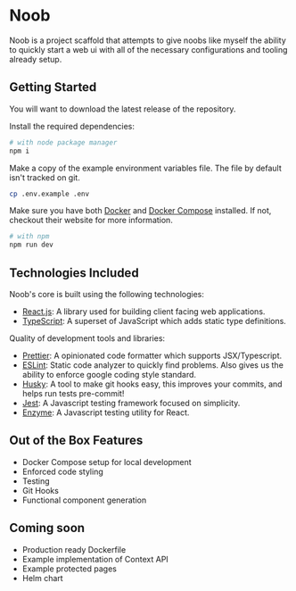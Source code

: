 # Noob

Noob is a project scaffold that attempts to give noobs like myself the ability to quickly start a web ui with all of the necessary configurations and tooling already setup.

## Getting Started

You will want to download the latest release of the repository.

Install the required dependencies:

```bash
# with node package manager
npm i
```

Make a copy of the example environment variables file. The file by default isn't tracked on git.

```bash
cp .env.example .env
```

Make sure you have both [Docker](https://www.docker.com/get-started) and [Docker Compose](https://docs.docker.com/compose/) installed. If not, checkout their website for more information.

```bash
# with npm
npm run dev
```

## Technologies Included

Noob's core is built using the following technologies:

- [React.js](https://reactjs.org/): A library used for building client facing web applications.
- [TypeScript](https://www.typescriptlang.org/): A superset of JavaScript which adds static type definitions.

Quality of development tools and libraries:

- [Prettier](https://prettier.io/): A opinionated code formatter which supports JSX/Typescript.
- [ESLint](https://eslint.org/): Static code analyzer to quickly find problems. Also gives us the ability to enforce google coding style standard.
- [Husky](https://typicode.github.io/husky/): A tool to make git hooks easy, this improves your commits, and helps run tests pre-commit!
- [Jest](https://jestjs.io/): A Javascript testing framework focused on simplicity.
- [Enzyme](https://enzymejs.github.io/enzyme/): A Javascript testing utility for React.

## Out of the Box Features

- Docker Compose setup for local development
- Enforced code styling
- Testing
- Git Hooks
- Functional component generation

## Coming soon

- Production ready Dockerfile
- Example implementation of Context API
- Example protected pages
- Helm chart
